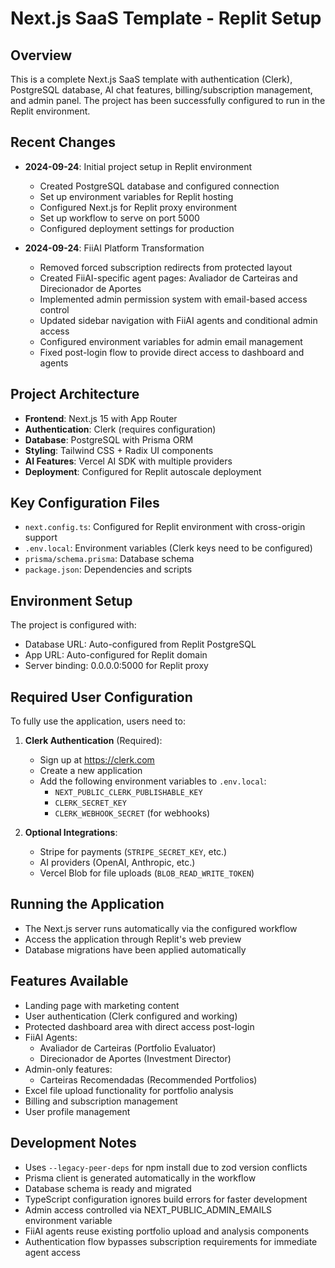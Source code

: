# Next.js SaaS Template - Replit Setup

## Overview
This is a complete Next.js SaaS template with authentication (Clerk), PostgreSQL database, AI chat features, billing/subscription management, and admin panel. The project has been successfully configured to run in the Replit environment.

## Recent Changes
- **2024-09-24**: Initial project setup in Replit environment
  - Created PostgreSQL database and configured connection
  - Set up environment variables for Replit hosting
  - Configured Next.js for Replit proxy environment
  - Set up workflow to serve on port 5000
  - Configured deployment settings for production

- **2024-09-24**: FiiAI Platform Transformation
  - Removed forced subscription redirects from protected layout
  - Created FiiAI-specific agent pages: Avaliador de Carteiras and Direcionador de Aportes
  - Implemented admin permission system with email-based access control
  - Updated sidebar navigation with FiiAI agents and conditional admin access
  - Configured environment variables for admin email management
  - Fixed post-login flow to provide direct access to dashboard and agents

## Project Architecture
- **Frontend**: Next.js 15 with App Router
- **Authentication**: Clerk (requires configuration)
- **Database**: PostgreSQL with Prisma ORM
- **Styling**: Tailwind CSS + Radix UI components
- **AI Features**: Vercel AI SDK with multiple providers
- **Deployment**: Configured for Replit autoscale deployment

## Key Configuration Files
- `next.config.ts`: Configured for Replit environment with cross-origin support
- `.env.local`: Environment variables (Clerk keys need to be configured)
- `prisma/schema.prisma`: Database schema
- `package.json`: Dependencies and scripts

## Environment Setup
The project is configured with:
- Database URL: Auto-configured from Replit PostgreSQL
- App URL: Auto-configured for Replit domain
- Server binding: 0.0.0.0:5000 for Replit proxy

## Required User Configuration
To fully use the application, users need to:

1. **Clerk Authentication** (Required):
   - Sign up at https://clerk.com
   - Create a new application
   - Add the following environment variables to `.env.local`:
     - `NEXT_PUBLIC_CLERK_PUBLISHABLE_KEY`
     - `CLERK_SECRET_KEY`
     - `CLERK_WEBHOOK_SECRET` (for webhooks)

2. **Optional Integrations**:
   - Stripe for payments (`STRIPE_SECRET_KEY`, etc.)
   - AI providers (OpenAI, Anthropic, etc.)
   - Vercel Blob for file uploads (`BLOB_READ_WRITE_TOKEN`)

## Running the Application
- The Next.js server runs automatically via the configured workflow
- Access the application through Replit's web preview
- Database migrations have been applied automatically

## Features Available
- Landing page with marketing content
- User authentication (Clerk configured and working)
- Protected dashboard area with direct access post-login
- FiiAI Agents:
  - Avaliador de Carteiras (Portfolio Evaluator)
  - Direcionador de Aportes (Investment Director)
- Admin-only features:
  - Carteiras Recomendadas (Recommended Portfolios)
- Excel file upload functionality for portfolio analysis
- Billing and subscription management
- User profile management

## Development Notes
- Uses `--legacy-peer-deps` for npm install due to zod version conflicts
- Prisma client is generated automatically in the workflow
- Database schema is ready and migrated
- TypeScript configuration ignores build errors for faster development
- Admin access controlled via NEXT_PUBLIC_ADMIN_EMAILS environment variable
- FiiAI agents reuse existing portfolio upload and analysis components
- Authentication flow bypasses subscription requirements for immediate agent access